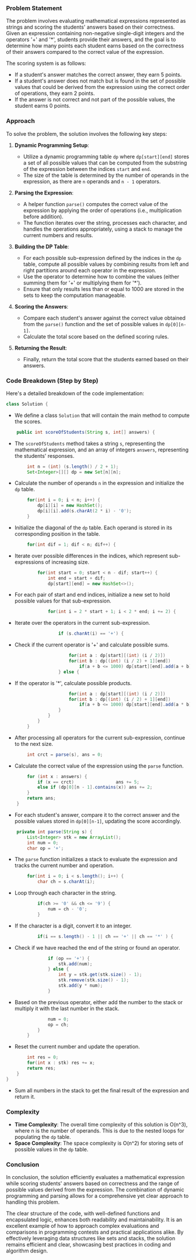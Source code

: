 ### Problem Statement

The problem involves evaluating mathematical expressions represented as strings and scoring the students' answers based on their correctness. Given an expression containing non-negative single-digit integers and the operators '+' and '*', students provide their answers, and the goal is to determine how many points each student earns based on the correctness of their answers compared to the correct value of the expression.

The scoring system is as follows:
- If a student's answer matches the correct answer, they earn 5 points.
- If a student's answer does not match but is found in the set of possible values that could be derived from the expression using the correct order of operations, they earn 2 points.
- If the answer is not correct and not part of the possible values, the student earns 0 points.

### Approach

To solve the problem, the solution involves the following key steps:

1. **Dynamic Programming Setup**:
   - Utilize a dynamic programming table `dp` where `dp[start][end]` stores a set of all possible values that can be computed from the substring of the expression between the indices `start` and `end`.
   - The size of the table is determined by the number of operands in the expression, as there are `n` operands and `n - 1` operators.

2. **Parsing the Expression**:
   - A helper function `parse()` computes the correct value of the expression by applying the order of operations (i.e., multiplication before addition).
   - The function iterates over the string, processes each character, and handles the operations appropriately, using a stack to manage the current numbers and results.

3. **Building the DP Table**:
   - For each possible sub-expression defined by the indices in the `dp` table, compute all possible values by combining results from left and right partitions around each operator in the expression.
   - Use the operator to determine how to combine the values (either summing them for '+' or multiplying them for '*').
   - Ensure that only results less than or equal to 1000 are stored in the sets to keep the computation manageable.

4. **Scoring the Answers**:
   - Compare each student's answer against the correct value obtained from the `parse()` function and the set of possible values in `dp[0][n-1]`.
   - Calculate the total score based on the defined scoring rules.

5. **Returning the Result**:
   - Finally, return the total score that the students earned based on their answers.

### Code Breakdown (Step by Step)

Here's a detailed breakdown of the code implementation:

```java
class Solution {
```
- We define a class `Solution` that will contain the main method to compute the scores.

```java
    public int scoreOfStudents(String s, int[] answers) {
```
- The `scoreOfStudents` method takes a string `s`, representing the mathematical expression, and an array of integers `answers`, representing the students' responses.

```java
        int n = (int) (s.length() / 2 + 1);
        Set<Integer>[][] dp = new Set[n][n];
```
- Calculate the number of operands `n` in the expression and initialize the `dp` table.

```java
        for(int i = 0; i < n; i++) {
            dp[i][i] = new HashSet();
            dp[i][i].add(s.charAt(2 * i) - '0');
        }
```
- Initialize the diagonal of the `dp` table. Each operand is stored in its corresponding position in the table.

```java
        for(int dif = 1; dif < n; dif++) {
```
- Iterate over possible differences in the indices, which represent sub-expressions of increasing size.

```java
            for(int start = 0; start < n - dif; start++) {
                int end = start + dif;
                dp[start][end] = new HashSet<>();
```
- For each pair of start and end indices, initialize a new set to hold possible values for that sub-expression.

```java
                for(int i = 2 * start + 1; i < 2 * end; i += 2) {
```
- Iterate over the operators in the current sub-expression.

```java
                    if (s.charAt(i) == '+') {
```
- Check if the current operator is '+' and calculate possible sums.

```java
                        for(int a : dp[start][(int) (i / 2)])
                        for(int b : dp[(int) (i / 2) + 1][end])
                            if(a + b <= 1000) dp[start][end].add(a + b);
                    } else {
```
- If the operator is '*', calculate possible products.

```java
                        for(int a : dp[start][(int) (i / 2)])
                        for(int b : dp[(int) (i / 2) + 1][end])
                            if(a + b <= 1000) dp[start][end].add(a * b);
                    }
                }
            }
        }
```
- After processing all operators for the current sub-expression, continue to the next size.

```java
        int crct = parse(s), ans = 0;
```
- Calculate the correct value of the expression using the `parse` function.

```java
        for (int x : answers) {
            if (x == crct)                ans += 5;
            else if (dp[0][n - 1].contains(x)) ans += 2;
        }
        return ans;
    }
```
- For each student's answer, compare it to the correct answer and the possible values stored in `dp[0][n-1]`, updating the score accordingly.

```java
    private int parse(String s) {
        List<Integer> stk = new ArrayList();
        int num = 0;
        char op = '+';
```
- The `parse` function initializes a stack to evaluate the expression and tracks the current number and operation.

```java
        for(int i = 0; i < s.length(); i++) {
            char ch = s.charAt(i);
```
- Loop through each character in the string.

```java
            if(ch >= '0' && ch <= '9') {
                num = ch - '0';
            }
```
- If the character is a digit, convert it to an integer.

```java
            if(i == s.length() - 1 || ch == '+' || ch == '*' ) {
```
- Check if we have reached the end of the string or found an operator.

```java
                if (op == '+') {
                    stk.add(num);
                } else {
                    int y = stk.get(stk.size() - 1);
                    stk.remove(stk.size() - 1);
                    stk.add(y * num);
                }
```
- Based on the previous operator, either add the number to the stack or multiply it with the last number in the stack.

```java
                num = 0;
                op = ch;
            }
        }
```
- Reset the current number and update the operation.

```java
        int res = 0;
        for(int x : stk) res += x;
        return res;
    }
}
```
- Sum all numbers in the stack to get the final result of the expression and return it.

### Complexity

- **Time Complexity**: The overall time complexity of this solution is O(n^3), where n is the number of operands. This is due to the nested loops for populating the `dp` table.
- **Space Complexity**: The space complexity is O(n^2) for storing sets of possible values in the `dp` table.

### Conclusion

In conclusion, the solution efficiently evaluates a mathematical expression while scoring students' answers based on correctness and the range of possible values derived from the expression. The combination of dynamic programming and parsing allows for a comprehensive yet clear approach to handling this problem.

The clear structure of the code, with well-defined functions and encapsulated logic, enhances both readability and maintainability. It is an excellent example of how to approach complex evaluations and comparisons in programming contests and practical applications alike. By effectively leveraging data structures like sets and stacks, the solution remains efficient and clear, showcasing best practices in coding and algorithm design.